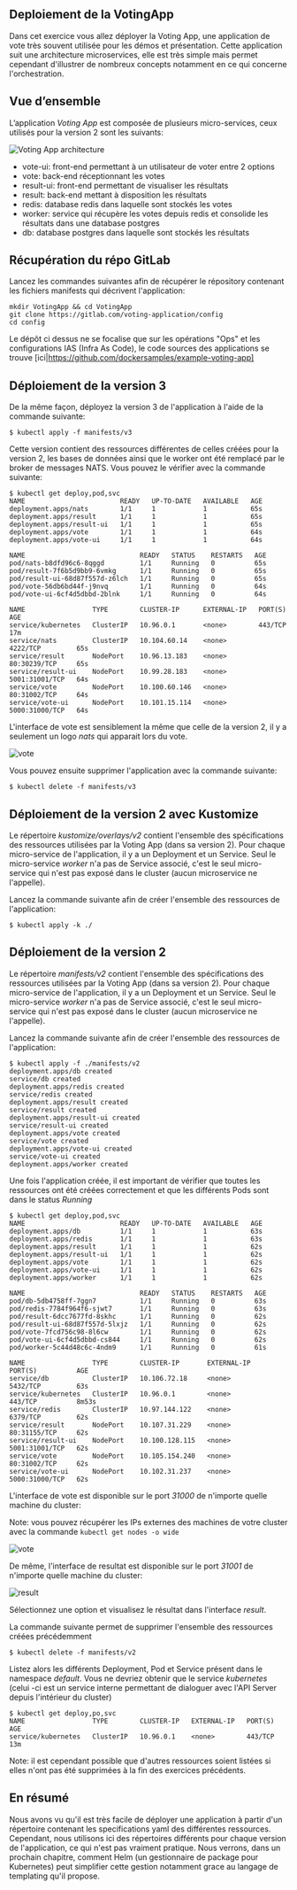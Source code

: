## Deploiement de la VotingApp

Dans cet exercice vous allez déployer la Voting App, une application de vote très souvent utilisée pour les démos et présentation. Cette application suit une architecture microservices, elle est très simple mais permet cependant d'illustrer de nombreux concepts notamment en ce qui concerne l'orchestration.

## Vue d’ensemble

L’application *Voting App* est composée de plusieurs micro-services, ceux utilisés pour la version 2 sont les suivants:

![Voting App architecture](./images/architecture-v2.png)

* vote-ui: front-end permettant à un utilisateur de voter entre 2 options
* vote: back-end réceptionnant les votes
* result-ui: front-end permettant de visualiser les résultats
* result: back-end mettant à disposition les résultats
* redis: database redis dans laquelle sont stockés les votes
* worker: service qui récupère les votes depuis redis et consolide les résultats dans une database postgres
* db: database postgres dans laquelle sont stockés les résultats

##  Récupération du répo GitLab

Lancez les commandes suivantes afin de récupérer le répository contenant les fichiers manifests qui décrivent l'application:

```
mkdir VotingApp && cd VotingApp
git clone https://gitlab.com/voting-application/config
cd config
```

Le dépôt ci dessus ne se focalise que sur les opérations "Ops" et les configurations IAS (Infra As Code), le code sources des applications se trouve [ici|https://github.com/dockersamples/example-voting-app]


## Déploiement de la version 3

De la même façon, déployez la version 3 de l'application à l'aide de la commande suivante:

````
$ kubectl apply -f manifests/v3
````

Cette version contient des ressources différentes de celles créées pour la version 2, les bases de données ainsi que le worker ont été remplacé par le broker de messages NATS. Vous pouvez le vérifier avec la commande suivante:

````
$ kubectl get deploy,pod,svc
NAME                        READY   UP-TO-DATE   AVAILABLE   AGE
deployment.apps/nats        1/1     1            1           65s
deployment.apps/result      1/1     1            1           65s
deployment.apps/result-ui   1/1     1            1           65s
deployment.apps/vote        1/1     1            1           64s
deployment.apps/vote-ui     1/1     1            1           64s

NAME                             READY   STATUS    RESTARTS   AGE
pod/nats-b8dfd96c6-8qggd         1/1     Running   0          65s
pod/result-7f6b5d9bb9-6vmkg      1/1     Running   0          65s
pod/result-ui-68d87f557d-z6lch   1/1     Running   0          65s
pod/vote-56db6bd44f-j9nvq        1/1     Running   0          64s
pod/vote-ui-6cf4d5dbbd-2blnk     1/1     Running   0          64s

NAME                 TYPE        CLUSTER-IP      EXTERNAL-IP   PORT(S)          AGE
service/kubernetes   ClusterIP   10.96.0.1       <none>        443/TCP          17m
service/nats         ClusterIP   10.104.60.14    <none>        4222/TCP         65s
service/result       NodePort    10.96.13.183    <none>        80:30239/TCP     65s
service/result-ui    NodePort    10.99.28.183    <none>        5001:31001/TCP   64s
service/vote         NodePort    10.100.60.146   <none>        80:31002/TCP     64s
service/vote-ui      NodePort    10.101.15.114   <none>        5000:31000/TCP   64s
````

L'interface de vote est sensiblement la même que celle de la version 2, il y a seulement un logo *nats* qui apparait lors du vote.

![vote](./images/vote-nats.png)

Vous pouvez ensuite supprimer l'application avec la commande suivante:

```
$ kubectl delete -f manifests/v3
```

## Déploiement de la version 2 avec Kustomize

Le répertoire *kustomize/overlays/v2* contient l'ensemble des spécifications des ressources utilisées par la Voting App (dans sa version 2). Pour chaque micro-service de l'application, il y a un Deployment et un Service. Seul le micro-service *worker* n'a pas de Service associé, c'est le seul micro-service qui n'est pas exposé dans le cluster (aucun microservice ne l'appelle).

Lancez la commande suivante afin de créer l'ensemble des ressources de l'application:

```
$ kubectl apply -k ./
````

## Déploiement de la version 2

Le répertoire *manifests/v2* contient l'ensemble des spécifications des ressources utilisées par la Voting App (dans sa version 2). Pour chaque micro-service de l'application, il y a un Deployment et un Service. Seul le micro-service *worker* n'a pas de Service associé, c'est le seul micro-service qui n'est pas exposé dans le cluster (aucun microservice ne l'appelle).

Lancez la commande suivante afin de créer l'ensemble des ressources de l'application:

```
$ kubectl apply -f ./manifests/v2
deployment.apps/db created
service/db created
deployment.apps/redis created
service/redis created
deployment.apps/result created
service/result created
deployment.apps/result-ui created
service/result-ui created
deployment.apps/vote created
service/vote created
deployment.apps/vote-ui created
service/vote-ui created
deployment.apps/worker created
```

Une fois l'application créée, il est important de vérifier que toutes les ressources ont été créées correctement et que les différents Pods sont dans le status *Running*

```
$ kubectl get deploy,pod,svc
NAME                        READY   UP-TO-DATE   AVAILABLE   AGE
deployment.apps/db          1/1     1            1           63s
deployment.apps/redis       1/1     1            1           63s
deployment.apps/result      1/1     1            1           62s
deployment.apps/result-ui   1/1     1            1           62s
deployment.apps/vote        1/1     1            1           62s
deployment.apps/vote-ui     1/1     1            1           62s
deployment.apps/worker      1/1     1            1           62s

NAME                             READY   STATUS    RESTARTS   AGE
pod/db-5db4758ff-7ggn7           1/1     Running   0          63s
pod/redis-7784f964f6-sjwt7       1/1     Running   0          63s
pod/result-6dcc7677fd-8skhc      1/1     Running   0          62s
pod/result-ui-68d87f557d-5lxjz   1/1     Running   0          62s
pod/vote-7fcd756c98-8l6cw        1/1     Running   0          62s
pod/vote-ui-6cf4d5dbbd-cs844     1/1     Running   0          62s
pod/worker-5c44d48c6c-4ndm9      1/1     Running   0          61s

NAME                 TYPE        CLUSTER-IP       EXTERNAL-IP   PORT(S)          AGE
service/db           ClusterIP   10.106.72.18     <none>        5432/TCP         63s
service/kubernetes   ClusterIP   10.96.0.1        <none>        443/TCP          8m53s
service/redis        ClusterIP   10.97.144.122    <none>        6379/TCP         62s
service/result       NodePort    10.107.31.229    <none>        80:31155/TCP     62s
service/result-ui    NodePort    10.100.128.115   <none>        5001:31001/TCP   62s
service/vote         NodePort    10.105.154.240   <none>        80:31002/TCP     62s
service/vote-ui      NodePort    10.102.31.237    <none>        5000:31000/TCP   62s
```

L'interface de vote est disponible sur le port *31000* de n'importe quelle machine du cluster:

Note: vous pouvez récupérer les IPs externes des machines de votre cluster avec la commande ```kubectl get nodes -o wide```

![vote](./images/vote.png)

De même, l'interface de resultat est disponible sur le port *31001* de n'importe quelle machine du cluster:

![result](./images/result.png)

Sélectionnez une option et visualisez le résultat dans l'interface *result*.

La commande suivante permet de supprimer l'ensemble des ressources créées précédemment

```
$ kubectl delete -f manifests/v2
```

Listez alors les différents Deployment, Pod et Service présent dans le namespace *default*. Vous ne devriez obtenir que le service *kubernetes* (celui -ci est un service interne permettant de dialoguer avec l'API Server depuis l'intérieur du cluster)

````
$ kubectl get deploy,po,svc
NAME                 TYPE        CLUSTER-IP   EXTERNAL-IP   PORT(S)   AGE
service/kubernetes   ClusterIP   10.96.0.1    <none>        443/TCP   13m
````

Note: il est cependant possible que d'autres ressources soient listées si elles n'ont pas été supprimées à la fin des exercices précédents.


## En résumé

Nous avons vu qu'il est très facile de déployer une application à partir d'un répertoire contenant les specifications yaml des différentes ressources. Cependant, nous utilisons ici des répertoires différents pour chaque version de l'application, ce qui n'est pas vraiment pratique. Nous verrons, dans un prochain chapitre, comment Helm (un gestionnaire de package pour Kubernetes) peut simplifier cette gestion notamment grace au langage de templating qu'il propose.
